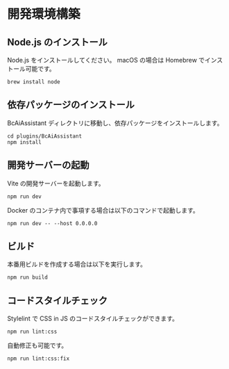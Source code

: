 # 開発環境構築

## Node.js のインストール

Node.js をインストールしてください。
macOS の場合は Homebrew でインストール可能です。

```
brew install node
```

## 依存パッケージのインストール

BcAiAssistant ディレクトリに移動し、依存パッケージをインストールします。

```
cd plugins/BcAiAssistant
npm install
```

## 開発サーバーの起動

Vite の開発サーバーを起動します。

```
npm run dev
```

Docker のコンテナ内で事項する場合は以下のコマンドで起動します。

```
npm run dev -- --host 0.0.0.0
```

## ビルド

本番用ビルドを作成する場合は以下を実行します。

```
npm run build
```

## コードスタイルチェック

Stylelint で CSS in JS のコードスタイルチェックができます。

```
npm run lint:css
```

自動修正も可能です。

```
npm run lint:css:fix
```
